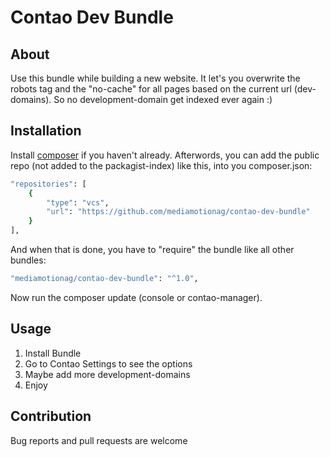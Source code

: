 # Contao Dev Bundle

## About
Use this bundle while building a new website.
It let's you overwrite the robots tag and the "no-cache" for all pages based on the current url (dev-domains).
So no development-domain get indexed ever again :)

## Installation
Install [composer](https://getcomposer.org) if you haven't already.
Afterwords, you can add the public repo (not added to the packagist-index) like this, into you composer.json:
```sh
"repositories": [
    {
        "type": "vcs",
        "url": "https://github.com/mediamotionag/contao-dev-bundle"
    }
],
```
And when that is done, you have to "require" the bundle like all other bundles:
```sh
"mediamotionag/contao-dev-bundle": "^1.0",
```
Now run the composer update (console or contao-manager).

## Usage
1. Install Bundle
2. Go to Contao Settings to see the options
3. Maybe add more development-domains
2. Enjoy

## Contribution
Bug reports and pull requests are welcome
